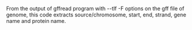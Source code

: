From the output of gffread program with --tlf -F options on the gff file of genome, this code extracts source/chromosome, start, end, strand, gene name and protein name.
